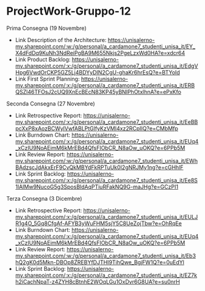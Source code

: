 # ProjectWork-Gruppo-12

Prima Consegna (19 Novembre)

- Link Description of the Architecture: https://unisalerno-my.sharepoint.com/:w:/g/personal/a_cardamone7_studenti_unisa_it/EY_X4dFdDq9KuNh3NdReiPgBA9M655Nkjs2PgeLzxWd0HA?e=xdcr64
- Link Product Backlog: https://unisalerno-my.sharepoint.com/:x:/g/personal/a_cardamone7_studenti_unisa_it/EdgVHpg6VwdOrCKP5GZ5Lj4BDYyDIN2CgU-ghaKr6hrEsQ?e=BTYoId
- Link First Sprint Planning: https://unisalerno-my.sharepoint.com/:x:/g/personal/a_cardamone7_studenti_unisa_it/ERBQSZl46TFOsJ2cUQ9XnEcBEcN83KP45yBNIPhOtxlhnA?e=ePxKfo

Seconda Consegna (27 Novembre)

- Link Retrospective Report: https://unisalerno-my.sharepoint.com/:x:/g/personal/a_cardamone7_studenti_unisa_it/EeBBpcXxP8xAozBCWylVwfABLPtGlfyKzVMI4xz2RCpIIQ?e=CMbMfp
- Link Burndown Chart: https://unisalerno-my.sharepoint.com/:x:/g/personal/a_cardamone7_studenti_unisa_it/EUq4_xCzIU9NoAEimM6kMrEBd4QfsFIObCR_N8aOw_uOKQ?e=6PPb5M
- Link Review Report: https://unisalerno-my.sharepoint.com/:w:/g/personal/a_cardamone7_studenti_unisa_it/EWhBAdzscJdAkxErF9CvQkMBYdFkRPTuUk0I2gNRJMy1ng?e=cGHhlF
- Link Sprint Backlog: https://unisalerno-my.sharepoint.com/:x:/g/personal/a_cardamone7_studenti_unisa_it/Ee8S1lAIMw9NucoG5g3SposBldAqPTiuRFakNQ9G-maJHg?e=GCzPI1

Terza Consegna (3 Dicembre)

- Link Retrospective Report: https://unisalerno-my.sharepoint.com/:x:/g/personal/a_cardamone7_studenti_unisa_it/EULJR1g4O_5Gq8CfgAf-AFYB3yWuFHM5sjY5C8UeZojTbw?e=OhRqEe
- Link Burndown Chart: https://unisalerno-my.sharepoint.com/:x:/g/personal/a_cardamone7_studenti_unisa_it/EUq4_xCzIU9NoAEimM6kMrEBd4QfsFIObCR_N8aOw_uOKQ?e=6PPb5M
- Link Review Report: https://unisalerno-my.sharepoint.com/:w:/g/personal/a_cardamone7_studenti_unisa_it/Eb3hQ2gK0d5Mkn-DBOp8ZREBYfDJTHI9TihQwe_BgjFW1Q?e=0uEdYl
- Link Sprint Backlog: https://unisalerno-my.sharepoint.com/:x:/g/personal/a_cardamone7_studenti_unisa_it/EZ7kh2iCachNpaT-z4ZYH8cBtnhE2WOqLGu1OxDvr6G8UA?e=su0nrH
